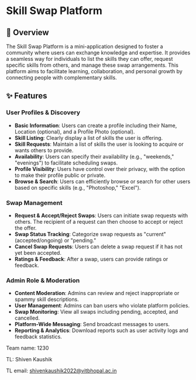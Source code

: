 # Skill Swap Platform

## 🌟 Overview

The Skill Swap Platform is a mini-application designed to foster a community where users can exchange knowledge and expertise. It provides a seamless way for individuals to list the skills they can offer, request specific skills from others, and manage these swap arrangements. This platform aims to facilitate learning, collaboration, and personal growth by connecting people with complementary skills.

## ✨ Features

### User Profiles & Discovery

- **Basic Information**: Users can create a profile including their Name, Location (optional), and a Profile Photo (optional).
- **Skill Listing**: Clearly display a list of skills the user is offering.
- **Skill Requests**: Maintain a list of skills the user is looking to acquire or wants others to provide.
- **Availability**: Users can specify their availability (e.g., "weekends," "evenings") to facilitate scheduling swaps.
- **Profile Visibility**: Users have control over their privacy, with the option to make their profile public or private.
- **Browse & Search**: Users can efficiently browse or search for other users based on specific skills (e.g., "Photoshop," "Excel").

### Swap Management

- **Request & Accept/Reject Swaps**: Users can initiate swap requests with others. The recipient of a request can then choose to accept or reject the offer.
- **Swap Status Tracking**: Categorize swap requests as "current" (accepted/ongoing) or "pending."
- **Cancel Swap Requests**: Users can delete a swap request if it has not yet been accepted.
- **Ratings & Feedback**: After a swap, users can provide ratings or feedback.

### Admin Role & Moderation

- **Content Moderation**: Admins can review and reject inappropriate or spammy skill descriptions.
- **User Management**: Admins can ban users who violate platform policies.
- **Swap Monitoring**: View all swaps including pending, accepted, and cancelled.
- **Platform-Wide Messaging**: Send broadcast messages to users.
- **Reporting & Analytics**: Download reports such as user activity logs and feedback statistics.

Team name: 1230

TL: Shiven Kaushik

TL email: shivenkaushik2022@vitbhopal.ac.in
